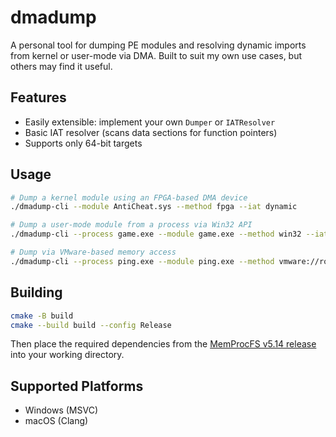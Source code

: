 # dmadump
A personal tool for dumping PE modules and resolving dynamic imports from kernel or user-mode via DMA. Built to suit my own use cases, but others may find it useful.

## Features
- Easily extensible: implement your own `Dumper` or `IATResolver`
- Basic IAT resolver (scans data sections for function pointers)
- Supports only 64-bit targets

## Usage
```sh
# Dump a kernel module using an FPGA-based DMA device
./dmadump-cli --module AntiCheat.sys --method fpga --iat dynamic

# Dump a user-mode module from a process via Win32 API
./dmadump-cli --process game.exe --module game.exe --method win32 --iat dynamic

# Dump via VMware-based memory access
./dmadump-cli --process ping.exe --module ping.exe --method vmware://ro=1 --iat dynamic
```

## Building
```sh
cmake -B build
cmake --build build --config Release
```
Then place the required dependencies from the [MemProcFS v5.14 release](https://github.com/ufrisk/MemProcFS/releases/tag/v5.14) into your working directory.

## Supported Platforms
- Windows (MSVC)
- macOS (Clang)
